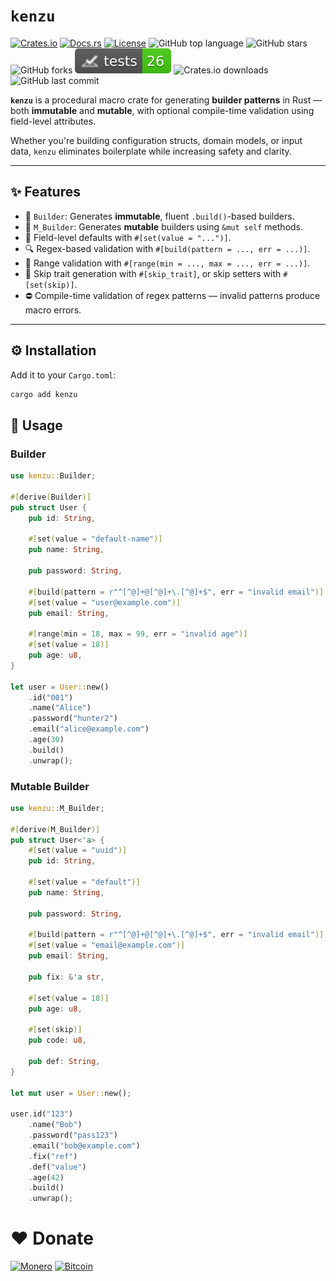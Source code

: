 # `kenzu`
[![Crates.io](https://img.shields.io/crates/v/kenzu.svg)](https://crates.io/crates/kenzu)
[![Docs.rs](https://docs.rs/kenzu/badge.svg)](https://docs.rs/kenzu)
[![License](https://img.shields.io/crates/l/kenzu.svg)](https://github.com/pas2rust/kenzu/blob/main/LICENSE)
![GitHub top language](https://img.shields.io/github/languages/top/pas2rust/kenzu?color=orange&logo=rust&style=flat&logoColor=white)
![GitHub stars](https://img.shields.io/github/stars/pas2rust/kenzu?color=success&style=flat&logo=github)
![GitHub forks](https://img.shields.io/github/forks/pas2rust/kenzu?color=orange&logo=Furry%20Network%20Network&style=flat&logoColor=white)
![Tests](https://raw.githubusercontent.com/pas2rust/badges/main/kenzu-tests.svg)
![Crates.io downloads](https://img.shields.io/crates/d/kenzu.svg)
![GitHub last commit](https://img.shields.io/github/last-commit/pas2rust/kenzu?color=ff69b4&label=update&logo=git&style=flat&logoColor=white)


**`kenzu`** is a procedural macro crate for generating **builder patterns** in Rust — both **immutable** and **mutable**, with optional compile-time validation using field-level attributes.

Whether you're building configuration structs, domain models, or input data, `kenzu` eliminates boilerplate while increasing safety and clarity.

---

## ✨ Features

- 🧱 `Builder`: Generates **immutable**, fluent `.build()`-based builders.
- 🔁 `M_Builder`: Generates **mutable** builders using `&mut self` methods.
- 🧰 Field-level defaults with `#[set(value = "...")]`.
- 🔍 Regex-based validation with `#[build(pattern = ..., err = ...)]`.
- 🔢 Range validation with `#[range(min = ..., max = ..., err = ...)]`.
- 🧼 Skip trait generation with `#[skip_trait]`, or skip setters with `#[set(skip)]`.
- ⛔ Compile-time validation of regex patterns — invalid patterns produce macro errors.

---

## ⚙️ Installation

Add it to your `Cargo.toml`:

```bash
cargo add kenzu
```

## 🚀 Usage 

### Builder

```rust
use kenzu::Builder;

#[derive(Builder)]
pub struct User {
    pub id: String,
    
    #[set(value = "default-name")]
    pub name: String,
    
    pub password: String,
    
    #[build(pattern = r"^[^@]+@[^@]+\.[^@]+$", err = "invalid email")]
    #[set(value = "user@example.com")]
    pub email: String,
    
    #[range(min = 18, max = 99, err = "invalid age")]
    #[set(value = 18)]
    pub age: u8,
}

let user = User::new()
    .id("001")
    .name("Alice")
    .password("hunter2")
    .email("alice@example.com")
    .age(30)
    .build()
    .unwrap();
```

### Mutable Builder

```rust
use kenzu::M_Builder;

#[derive(M_Builder)]
pub struct User<'a> {
    #[set(value = "uuid")]
    pub id: String,
    
    #[set(value = "default")]
    pub name: String,
    
    pub password: String,
    
    #[build(pattern = r"^[^@]+@[^@]+\.[^@]+$", err = "invalid email")]
    #[set(value = "email@example.com")]
    pub email: String,
    
    pub fix: &'a str,
    
    #[set(value = 18)]
    pub age: u8,
    
    #[set(skip)]
    pub code: u8,
    
    pub def: String,
}

let mut user = User::new();

user.id("123")
    .name("Bob")
    .password("pass123")
    .email("bob@example.com")
    .fix("ref")
    .def("value")
    .age(42)
    .build()
    .unwrap();
```

# ❤️ Donate

[![Monero](https://img.shields.io/badge/88NKLkhZf1nTVpaSU6vwG6dwBwb9tFVSM8Lpj3YqdL1PMt8Gm7opV7aUnMYBaAC9Y6a4kfDc3fLGoMVqeSJKNphyLpLdEvC-FF6600?style=flat&logo=monero&logoColor=white)](https://github.com/pas2rust/pas2rust/blob/main/pas-monero-donate.png)
[![Bitcoin](https://img.shields.io/badge/bc1qnlayyh84e9u5pd4m9g9sf4c5zdzswvkmudmdu5-EAB300?style=flat&logo=bitcoin&logoColor=white)](https://github.com/pas2rust/pas2rust/blob/main/pas-bitcoin-donate.png)